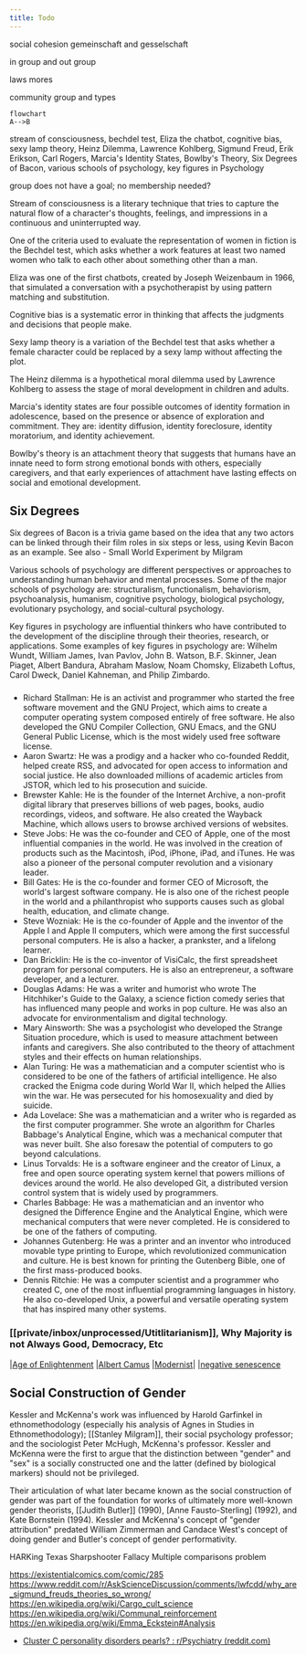 ```yaml
---
title: Todo
---
```

social cohesion
gemeinschaft and gesselschaft

in group and out group 


laws
mores

community
group and types

```mermaid
flowchart
A-->B
```

stream of consciousness, bechdel test, Eliza the chatbot, cognitive bias, sexy lamp theory, Heinz Dilemma, Lawrence Kohlberg, Sigmund Freud, Erik Erikson, Carl Rogers, Marcia's Identity States, Bowlby's Theory, Six Degrees of Bacon, various schools of psychology, key figures in Psychology

group does not have a goal; no membership needed?



Stream of consciousness is a literary technique that tries to capture the natural flow of a character's thoughts, feelings, and impressions in a continuous and uninterrupted way.   

One of the criteria used to evaluate the representation of women in fiction is the Bechdel test, which asks whether a work features at least two named women who talk to each other about something other than a man.   

Eliza was one of the first chatbots, created by Joseph Weizenbaum in 1966, that simulated a conversation with a psychotherapist by using pattern matching and substitution.   

Cognitive bias is a systematic error in thinking that affects the judgments and decisions that people make.  

Sexy lamp theory is a variation of the Bechdel test that asks whether a female character could be replaced by a sexy lamp without affecting the plot.  

The Heinz dilemma is a hypothetical moral dilemma used by Lawrence Kohlberg to assess the stage of moral development in children and adults.  


Marcia's identity states are four possible outcomes of identity formation in adolescence, based on the presence or absence of exploration and commitment. They are: identity diffusion, identity foreclosure, identity moratorium, and identity achievement.  

Bowlby's theory is an attachment theory that suggests that humans have an innate need to form strong emotional bonds with others, especially caregivers, and that early experiences of attachment have lasting effects on social and emotional development.  

## Six Degrees 
Six degrees of Bacon is a trivia game based on the idea that any two actors can be linked through their film roles in six steps or less, using Kevin Bacon as an example.
See also - Small World Experiment by Milgram

Various schools of psychology are different perspectives or approaches to understanding human behavior and mental processes. Some of the major schools of psychology are: structuralism, functionalism, behaviorism, psychoanalysis, humanism, cognitive psychology, biological psychology, evolutionary psychology, and social-cultural psychology.  

Key figures in psychology are influential thinkers who have contributed to the development of the discipline through their theories, research, or applications. Some examples of key figures in psychology are: Wilhelm Wundt, William James, Ivan Pavlov, John B. Watson, B.F. Skinner, Jean Piaget, Albert Bandura, Abraham Maslow, Noam Chomsky, Elizabeth Loftus, Carol Dweck, Daniel Kahneman, and Philip Zimbardo.







###
- Richard Stallman: He is an activist and programmer who started the free software movement and the GNU Project, which aims to create a computer operating system composed entirely of free software. He also developed the GNU Compiler Collection, GNU Emacs, and the GNU General Public License, which is the most widely used free software license.  
- Aaron Swartz: He was a prodigy and a hacker who co-founded Reddit, helped create RSS, and advocated for open access to information and social justice. He also downloaded millions of academic articles from JSTOR, which led to his prosecution and suicide.  
- Brewster Kahle: He is the founder of the Internet Archive, a non-profit digital library that preserves billions of web pages, books, audio recordings, videos, and software. He also created the Wayback Machine, which allows users to browse archived versions of websites.  
- Steve Jobs: He was the co-founder and CEO of Apple, one of the most influential companies in the world. He was involved in the creation of products such as the Macintosh, iPod, iPhone, iPad, and iTunes. He was also a pioneer of the personal computer revolution and a visionary leader.  
- Bill Gates: He is the co-founder and former CEO of Microsoft, the world's largest software company. He is also one of the richest people in the world and a philanthropist who supports causes such as global health, education, and climate change.  
- Steve Wozniak: He is the co-founder of Apple and the inventor of the Apple I and Apple II computers, which were among the first successful personal computers. He is also a hacker, a prankster, and a lifelong learner.  
- Dan Bricklin: He is the co-inventor of VisiCalc, the first spreadsheet program for personal computers. He is also an entrepreneur, a software developer, and a lecturer.  
- Douglas Adams: He was a writer and humorist who wrote The Hitchhiker's Guide to the Galaxy, a science fiction comedy series that has influenced many people and works in pop culture. He was also an advocate for environmentalism and digital technology.  
- Mary Ainsworth: She was a psychologist who developed the Strange Situation procedure, which is used to measure attachment between infants and caregivers. She also contributed to the theory of attachment styles and their effects on human relationships.  
- Alan Turing: He was a mathematician and a computer scientist who is considered to be one of the fathers of artificial intelligence. He also cracked the Enigma code during World War II, which helped the Allies win the war. He was persecuted for his homosexuality and died by suicide.  
- Ada Lovelace: She was a mathematician and a writer who is regarded as the first computer programmer. She wrote an algorithm for Charles Babbage's Analytical Engine, which was a mechanical computer that was never built. She also foresaw the potential of computers to go beyond calculations.  
- Linus Torvalds: He is a software engineer and the creator of Linux, a free and open source operating system kernel that powers millions of devices around the world. He also developed Git, a distributed version control system that is widely used by programmers.  
- Charles Babbage: He was a mathematician and an inventor who designed the Difference Engine and the Analytical Engine, which were mechanical computers that were never completed. He is considered to be one of the fathers of computing.  
- Johannes Gutenberg: He was a printer and an inventor who introduced movable type printing to Europe, which revolutionized communication and culture. He is best known for printing the Gutenberg Bible, one of the first mass-produced books.  
- Dennis Ritchie: He was a computer scientist and a programmer who created C, one of the most influential programming languages in history. He also co-developed Unix, a powerful and versatile operating system that has inspired many other systems.

### [[private/inbox/unprocessed/Utitlitarianism]], Why Majority is not Always Good, Democracy, Etc



|[Age of Enlightenment](app://obsidian.md/Age%20of%20Enlightenment.md)
|[Albert Camus](app://obsidian.md/Albert%20Camus.md)
|[Modernist](app://obsidian.md/Modernist.md)|
|[negative senescence](app://obsidian.md/negative%20senescence.md)


## Social Construction of Gender
Kessler and McKenna's work was influenced by Harold Garfinkel in ethnomethodology (especially his analysis of Agnes in Studies in Ethnomethodology); [[Stanley Milgram]], their social psychology professor; and the sociologist Peter McHugh, McKenna's professor. Kessler and McKenna were the first to argue that the distinction between "gender" and "sex" is a socially constructed one and the latter (defined by biological markers) should not be privileged. 

Their articulation of what later became known as the social construction of gender was part of the foundation for works of ultimately more well-known gender theorists, [[Judith Butler]] (1990), [Anne Fausto-Sterling] (1992), and Kate Bornstein (1994). Kessler and McKenna's concept of "gender attribution" predated William Zimmerman and Candace West's concept of doing gender and Butler's concept of gender performativity. 


HARKing
Texas Sharpshooter Fallacy
Multiple comparisons problem

https://existentialcomics.com/comic/285
https://www.reddit.com/r/AskScienceDiscussion/comments/lwfcdd/why_are_sigmund_freuds_theories_so_wrong/
https://en.wikipedia.org/wiki/Cargo_cult_science
https://en.wikipedia.org/wiki/Communal_reinforcement
https://en.wikipedia.org/wiki/Emma_Eckstein#Analysis

- [Cluster C personality disorders pearls? : r/Psychiatry (reddit.com)](https://www.reddit.com/r/Psychiatry/comments/17bvy55/comment/k5p9g67/)
